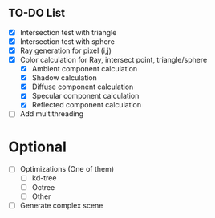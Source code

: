 ## TO-DO List

- [x]  Intersection test with triangle
- [x]  Intersection test with sphere
- [x]  Ray generation for pixel (i,j)
- [x]  Color calculation for Ray, intersect point, triangle/sphere
    -   [x] Ambient component calculation
    -   [x] Shadow calculation
    -   [x] Diffuse component calculation
    -   [x] Specular component calculation
    -   [x] Reflected component calculation
- [ ]  Add multithreading

# Optional

- [ ]   Optimizations (One of them)
    -   [ ] kd-tree
    -   [ ] Octree
    -   [ ] Other
- [ ]   Generate complex scene
